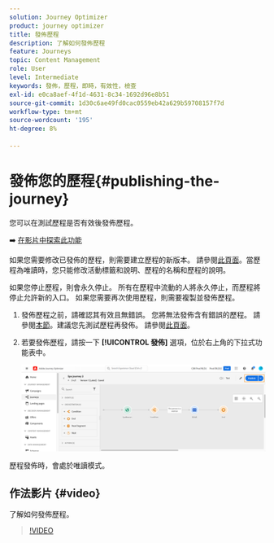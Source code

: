 ```yaml
---
solution: Journey Optimizer
product: journey optimizer
title: 發佈歷程
description: 了解如何發佈歷程
feature: Journeys
topic: Content Management
role: User
level: Intermediate
keywords: 發佈，歷程，即時，有效性，檢查
exl-id: e0ca8aef-4f1d-4631-8c34-1692d96e8b51
source-git-commit: 1d30c6ae49fd0cac0559eb42a629b59708157f7d
workflow-type: tm+mt
source-wordcount: '195'
ht-degree: 8%

---
```


# 發佈您的歷程{#publishing-the-journey}

您可以在測試歷程是否有效後發佈歷程。

➡️ [在影片中探索此功能](#video)

如果您需要修改已發佈的歷程，則需要建立歷程的新版本。 請參閱[此頁面](../building-journeys/journey.md)。當歷程為唯讀時，您只能修改活動標籤和說明、歷程的名稱和歷程的說明。

如果您停止歷程，則會永久停止。 所有在歷程中流動的人將永久停止，而歷程將停止允許新的入口。 如果您需要再次使用歷程，則需要複製並發佈歷程。

1. 發佈歷程之前，請確認其有效且無錯誤。 您將無法發佈含有錯誤的歷程。 請參閱[本節](../building-journeys/troubleshooting.md#checking-for-errors-before-testing)。建議您先測試歷程再發佈。 請參閱[此頁面](../building-journeys/testing-the-journey.md)。
1. 若要發佈歷程，請按一下 **[!UICONTROL 發佈]** 選項，位於右上角的下拉式功能表中。

   ![](assets/journeyuc1_18.png)

歷程發佈時，會處於唯讀模式。

## 作法影片 {#video}

了解如何發佈歷程。

>[!VIDEO](https://video.tv.adobe.com/v/334238?quality=12)